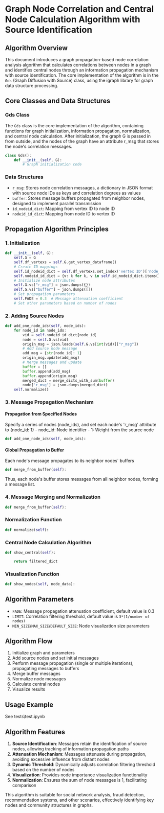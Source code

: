 # Graph Node Correlation and Central Node Calculation Algorithm with Source Identification

## Algorithm Overview

This document introduces a graph propagation-based node correlation analysis algorithm that calculates correlations between nodes in a graph and identifies central nodes through an information propagation mechanism with source identification. The core implementation of the algorithm is in the `Gds` (Graph Diffusion with Source) class, using the igraph library for graph data structure processing.

## Core Classes and Data Structures

### Gds Class

The `Gds` class is the core implementation of the algorithm, containing functions for graph initialization, information propagation, normalization, and central node calculation.
After initialization, the graph G is passed in from outside, and the nodes of the graph have an attribute r_msg that stores the node's correlation messages.

```python
class Gds():
    def __init__(self, G):
        # Graph initialization code
```

### Data Structures
- `r_msg`: Stores node correlation messages, a dictionary in JSON format with source node IDs as keys and correlation degrees as values
- `buffer`: Stores message buffers propagated from neighbor nodes, designed to implement parallel transmission
- `id_nodeid_dict`: Mapping from vertex ID to node ID
- `nodeid_id_dict`: Mapping from node ID to vertex ID

## Propagation Algorithm Principles

### 1. Initialization

```python
def __init__(self, G):
    self.G = G
    self.df_vertexs = self.G.get_vertex_dataframe()
    # Create ID mappings
    self.id_nodeid_dict = self.df_vertexs.set_index('vertex ID')['node_id'].to_dict()
    self.nodeid_id_dict = {v: k for k, v in self.id_nodeid_dict.items()}
    # Initialize node attributes
    self.G.vs["r_msg"] = json.dumps({})
    self.G.vs["buffer"] = json.dumps([])
    # Set propagation parameters
    self.FADE = 0.3  # Message attenuation coefficient
    # Set other parameters based on number of nodes
```

### 2. Adding Source Nodes

```python
def add_one_node_ids(self, node_ids):
    for node_id in node_ids:
        vid = self.nodeid_id_dict[node_id]
        node = self.G.vs[vid]
        origin_msg = json.loads(self.G.vs[int(vid)]["r_msg"])
        # Add source node message
        add_msg = {str(node_id): 1}
        origin_msg.update(add_msg)
        # Merge messages and update
        buffer = []
        buffer.append(add_msg)
        buffer.append(origin_msg)
        merged_dict = merge_dicts_with_sum(buffer)
        node['r_msg'] = json.dumps(merged_dict)
    self.normalize()
```

### 3. Message Propagation Mechanism

#### Propagation from Specified Nodes
Specify a series of nodes (node_ids), and set each node's 'r_msg' attribute to {node_id: 1}
    - node_id: Node identifier
    - 1: Weight from the source node
```python
def add_one_node_ids(self, node_ids):

```

#### Global Propagation to Buffer

Each node's message propagates to its neighbor nodes' buffers
```python
def merge_from_buffer(self):

```
Thus, each node's buffer stores messages from all neighbor nodes, forming a message list.

### 4. Message Merging and Normalization
<!-- Merge messages from buffer -->

```python
def merge_from_buffer(self):

```

### Normalization Function

```python
def normalize(self):

```

### Central Node Calculation Algorithm

```python
def show_central(self):

    return filtered_dict
```

### Visualization Function

```python
def show_nodes(self, node_data):

```

## Algorithm Parameters

- `FADE`: Message propagation attenuation coefficient, default value is 0.3
- `LIMIT`: Correlation filtering threshold, default value is `3*(1/number of nodes)`
- `MIN_SIZE`/`MAX_SIZE`/`DEFAULT_SIZE`: Node visualization size parameters

## Algorithm Flow

1. Initialize graph and parameters
2. Add source nodes and set initial messages
3. Perform message propagation (single or multiple iterations), propagating messages to buffers
4. Merge buffer messages
5. Normalize node messages
6. Calculate central nodes
7. Visualize results

## Usage Example
See tests\test.ipynb

## Algorithm Features

1. **Source Identification**: Messages retain the identification of source nodes, allowing tracking of information propagation paths
2. **Attenuation Mechanism**: Messages attenuate during propagation, avoiding excessive influence from distant nodes
3. **Dynamic Threshold**: Dynamically adjusts correlation filtering threshold based on the number of nodes
4. **Visualization**: Provides node importance visualization functionality
5. **Normalization**: Ensures the sum of node messages is 1, facilitating comparison

This algorithm is suitable for social network analysis, fraud detection, recommendation systems, and other scenarios, effectively identifying key nodes and community structures in graphs.